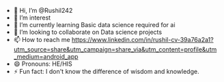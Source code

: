 

- 👋 Hi, I’m @Rushil242
- 👀 I’m interest
- 🌱 I’m currently learning Basic data science required for ai
- 💞️ I’m looking to collaborate on Data science projects 
- 📫 How to reach me https://www.linkedin.com/in/rushil-cv-39a76a2a1?utm_source=share&utm_campaign=share_via&utm_content=profile&utm_medium=android_app
- 😄 Pronouns: HE/HIS
- ⚡ Fun fact: I don't know the difference of wisdom and knowledge.

<!---
Rushil242/Rushil242 is a ✨ special ✨ repository because its `README.md` (this file) appears on your GitHub profile.
You can click the Preview link to take a look at your changes.
--->
